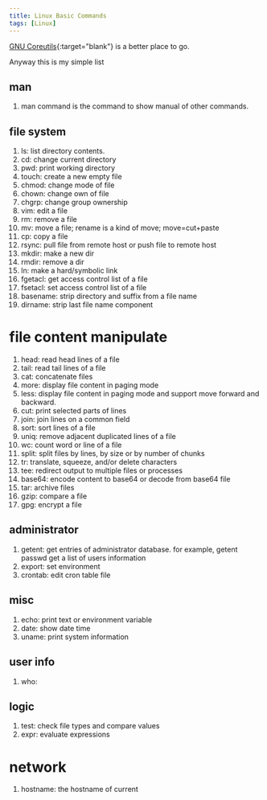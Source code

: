```yaml
---
title: Linux Basic Commands
tags: [Linux]
---
```


[GNU Coreutils](https://www.gnu.org/software/coreutils/manual/html_node/index.html){:target="blank"} is a better place to go.

Anyway this is my simple list

## man
1. man command is the command to show manual of other commands.

## file system

1. ls:      list directory contents. 
1. cd:      change current directory
1. pwd:     print working directory
1. touch:   create a new empty file
1. chmod:   change mode of file
1. chown:   change own of file
1. chgrp:   change group ownership
1. vim:     edit a file
1. rm:      remove a file
1. mv:      move a file; rename is a kind of move; move=cut+paste
1. cp:      copy a file
1. rsync:   pull file from remote host or push file to remote host
1. mkdir:   make a new dir
1. rmdir:   remove a dir
1. ln:      make a hard/symbolic link
1. fgetacl: get access control list of a file
1. fsetacl: set access control list of a file
1. basename: strip directory and suffix from a file name
1. dirname: strip last file name component

# file content manipulate
1. head: read head lines of a file
1. tail: read tail lines of a file
1. cat:  concatenate files
1. more: display file content in paging mode
1. less: display file content in paging mode and support move forward and backward.
1. cut:  print selected parts of lines
1. join: join lines on a common field
1. sort: sort lines of a file
1. uniq: remove adjacent duplicated lines of a file
1. wc: count word or line of a file
1. split: split files by lines, by size or by number of chunks
1. tr: translate, squeeze, and/or delete characters
1. tee: redirect output to multiple files or processes
1. base64: encode content to base64 or decode from base64 file
1. tar: archive files
1. gzip: compare a file 
1. gpg: encrypt a file

## administrator

1. getent: get entries of administrator database. for example, getent passwd get a list of users information
1. export: set environment
1. crontab: edit cron table file
## misc

1. echo: print text or environment variable
1. date: show date time
1. uname: print system information


## user info
1. who:

## logic
1. test: check file types and compare values
1. expr: evaluate expressions

# network
1. hostname: the hostname of current 
